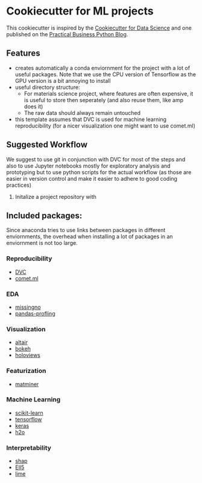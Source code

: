 # Cookiecutter for ML projects

This cookiecutter is inspired by the [Cookiecutter for Data Science](https://drivendata.github.io/cookiecutter-data-science/) and one published on the [Practical Business Python Blog](https://pbpython.com/notebook-process.html). 

## Features 

* creates automatically a conda enviornment for the project with a lot of useful packages. 
Note that we use the CPU version of Tensorflow as the GPU version is a bit annoying to install
* useful directory structure: 
    * For materials science project, where features are often expensive, 
    it is useful to store then seperately (and also reuse them, like amp does it)
    * The raw data should always remain untouched
* this template assumes that DVC is used for machine learning reproducibility (for a nicer visualization one might want to use comet.ml)


## Suggested Workflow
We suggest to use git in conjunction with DVC for most of the steps and also to use Jupyter notebooks 
mostly for exploratory analysis and prototyping but to use python scripts for the actual workflow (as those
are easier in version control and make it easier to adhere to good coding practices)

1. Initalize a project repository with 

## Included packages: 
Since anaconda tries to use links between packages in different enviornments, the overhead when installing 
a lot of packages in an enviornment is not too large. 

### Reproducibility
* [DVC](www.https://dvc.org)
* [comet.ml]()

### EDA
* [missingno]()
* [pandas-profling]()

### Visualization
* [altair]()
* [bokeh]()
* [holoviews]()


### Featurization 
* [matminer]()


### Machine Learning 
* [scikit-learn]()
* [tensorflow]()
* [keras]()
* [h2o]()


### Interpretability
* [shap]()
* [ElI5]()
* [lime]()



    
   